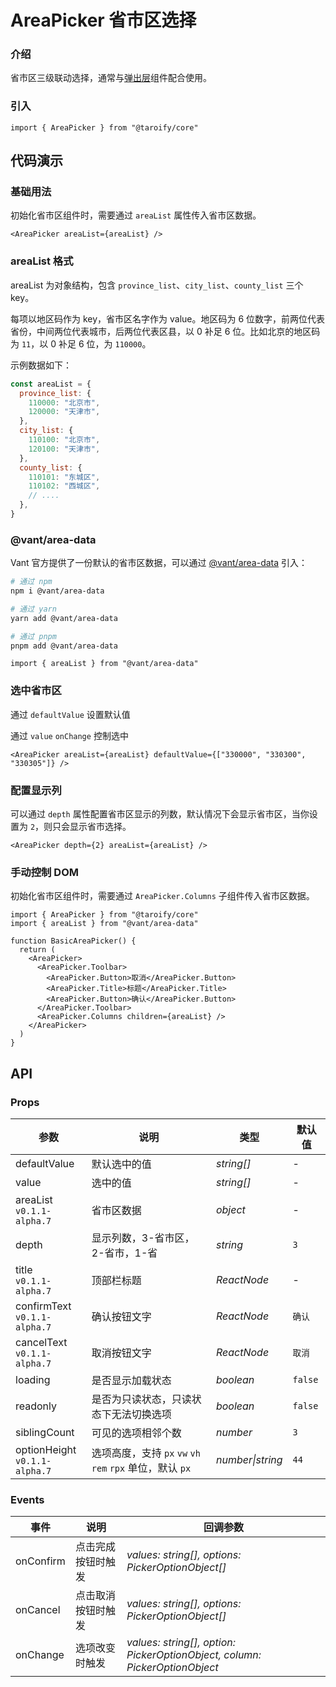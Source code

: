 # AreaPicker 省市区选择

### 介绍

省市区三级联动选择，通常与[弹出层](/components/popup)组件配合使用。

### 引入

```tsx
import { AreaPicker } from "@taroify/core"
```

## 代码演示

### 基础用法

初始化省市区组件时，需要通过 `areaList` 属性传入省市区数据。

```tsx
<AreaPicker areaList={areaList} />
```

### areaList 格式

areaList 为对象结构，包含 `province_list`、`city_list`、`county_list` 三个 key。

每项以地区码作为 key，省市区名字作为 value。地区码为 6 位数字，前两位代表省份，中间两位代表城市，后两位代表区县，以 0 补足 6 位。比如北京的地区码为 `11`，以 0 补足 6 位，为 `110000`。

示例数据如下：

```js
const areaList = {
  province_list: {
    110000: "北京市",
    120000: "天津市",
  },
  city_list: {
    110100: "北京市",
    120100: "天津市",
  },
  county_list: {
    110101: "东城区",
    110102: "西城区",
    // ....
  },
}
```

### @vant/area-data

Vant 官方提供了一份默认的省市区数据，可以通过 [@vant/area-data](https://github.com/youzan/vant/tree/dev/packages/vant-area-data) 引入：

```bash
# 通过 npm
npm i @vant/area-data

# 通过 yarn
yarn add @vant/area-data

# 通过 pnpm
pnpm add @vant/area-data
```

```tsx
import { areaList } from "@vant/area-data"
```

### 选中省市区

通过 `defaultValue` 设置默认值

通过 `value` `onChange` 控制选中

```tsx
<AreaPicker areaList={areaList} defaultValue={["330000", "330300", "330305"]} />
```

### 配置显示列

可以通过 `depth` 属性配置省市区显示的列数，默认情况下会显示省市区，当你设置为 `2`，则只会显示省市选择。

```tsx
<AreaPicker depth={2} areaList={areaList} />
```

### 手动控制 DOM

初始化省市区组件时，需要通过 `AreaPicker.Columns` 子组件传入省市区数据。

```tsx
import { AreaPicker } from "@taroify/core"
import { areaList } from "@vant/area-data"

function BasicAreaPicker() {
  return (
    <AreaPicker>
      <AreaPicker.Toolbar>
        <AreaPicker.Button>取消</AreaPicker.Button>
        <AreaPicker.Title>标题</AreaPicker.Title>
        <AreaPicker.Button>确认</AreaPicker.Button>
      </AreaPicker.Toolbar>
      <AreaPicker.Columns children={areaList} />
    </AreaPicker>
  )
}
```

## API

### Props

| 参数                              | 说明                                                      | 类型             | 默认值  |
| --------------------------------- | --------------------------------------------------------- | ---------------- | ------- |
| defaultValue                      | 默认选中的值                                              | _string[]_       | -       |
| value                             | 选中的值                                                  | _string[]_       | -       |
| areaList <br>`v0.1.1-alpha.7`     | 省市区数据                                                | _object_         | -       |
| depth                             | 显示列数，3-省市区，2-省市，1-省                          | _string_         | `3`     |
| title <br>`v0.1.1-alpha.7`        | 顶部栏标题                                                | _ReactNode_      | -       |
| confirmText <br>`v0.1.1-alpha.7`  | 确认按钮文字                                              | _ReactNode_      | `确认`  |
| cancelText <br>`v0.1.1-alpha.7`   | 取消按钮文字                                              | _ReactNode_      | `取消`  |
| loading                           | 是否显示加载状态                                          | _boolean_        | `false` |
| readonly                          | 是否为只读状态，只读状态下无法切换选项                    | _boolean_        | `false` |
| siblingCount                      | 可见的选项相邻个数                                        | _number_         | `3`     |
| optionHeight <br>`v0.1.1-alpha.7` | 选项高度，支持 `px` `vw` `vh` `rem` `rpx` 单位，默认 `px` | _number\|string_ | `44`    |

### Events

| 事件      | 说明               | 回调参数                                                                   |
| --------- | ------------------ | -------------------------------------------------------------------------- |
| onConfirm | 点击完成按钮时触发 | _values: string[], options: PickerOptionObject[]_                          |
| onCancel  | 点击取消按钮时触发 | _values: string[], options: PickerOptionObject[]_                          |
| onChange  | 选项改变时触发     | _values: string[], option: PickerOptionObject, column: PickerOptionObject_ |
